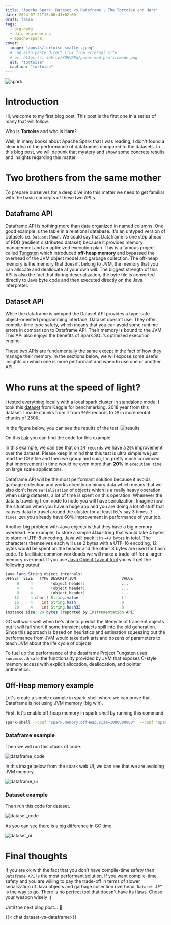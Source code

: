 ```yaml
---
title: "Apache Spark: Dataset vs Dataframe - The Tortoise and Hare"
date: 2024-07-21T15:06:41+02:00
draft: false
tags:
  - big-data
  - data-engineering
  - apache-spark
cover:
  image: "/posts/tortoise_smaller.jpeg"
  # can also paste direct link from external site
  # ex. https://i.ibb.co/K0HVPBd/paper-mod-profilemode.png
  alt: "tortoise"
  caption: "tortoise"
---
```


![spark](/posts/tortoise.jpeg)

# Introduction
Hi, welcome to my first blog post. This post is the first one in a series of many that will follow.

Who is **Tortoise** and who is **Hare**? 

Well, In many books about Apache Spark that I was reading, I didn't found a clear idea of the performance of dataframes compared to the datasets. In this blog post, we will debunk that mystery and show some concrete results and insights regarding this matter.



# Two brothers from the same mother

To prepare ourselves for a deep dive into this matter we need to get familiar with the basic concepts of these two API's.

## Dataframe API

Dataframe API is nothing more than data organized in named columns. One good example is the table in a relational database. It's an untyped version of Datasets i.e. `Dataset[Row]`. We could say that Dataframe is one step ahead of RDD (resilient distributed dataset) because it provides memory management and an optimized execution plan. This is a famous project called [Tungsten](https://jaceklaskowski.gitbooks.io/mastering-spark-sql/content/spark-sql-tungsten.html) which introduced **off-heap memory** and bypassed the overhead of the JVM object model and garbage collection. The off-heap memory is the memory that doesn’t belong to JVM, the memory that you can allocate and deallocate at your own will. The biggest strength of this API is also the fact that during deserialization, the byte file is converted directly to Java byte code and then executed directly on the Java interpreter.

## Dataset API

While the dataframe is untyped the Dataset API provides a type-safe object-oriented programming interface. Dataset doesn't use. They offer compile-time type safety, which means that you can avoid some runtime errors in comparison to Dataframe API. Their memory is bound to the JVM. This API also enjoys the benefits of Spark SQL’s optimized execution engine.

These two APIs are fundamentally the same except in the fact of how they manage their memory. In the sections below, we will expose some useful insights on which one is more performant and when to use one or another API. 



# Who runs at the speed of light?

I tested everything locally with a local spark cluster in standalone mode. I took this [dataset](https://www.kaggle.com/datasets/yuanyuwendymu/airline-delay-and-cancellation-data-2009-2018?fbclid=IwAR1RTFYmc5MqzTaGJO9tOyKJ177_xbZpQbsYBRnOPuI4-4zx4PuZ9eCC7_c) from Kaggle for benchmarking. 2018 year from this dataset. I made chunks from it from `500K` records to `2M` in incremental chunks of 250K.

In the figure below, you can see the results of the test.
![results](/posts/dataframe_vs_dataset.png)

On this [link](https://github.com/vesko-vujovic/SparkExamples/blob/master/src/main/scala/com/examples/spark/DatasetVsDataFrames.scala) you can find the code for this example.


In this example, we can see that on `2M records` we have a `20%` improvement over the dataset. Please keep in mind that this test is ultra simple we just read the CSV file and then we group and sum, I'm pretty much convinced that improvement in time would be even more than **20%** in `execution time` on large scale applications.

Dataframe API will be the most performant solution because it avoids garbage collection and works directly on binary data which means that we also don't have `serialization` of objects which is a really heavy operation when using datasets, a lot of time is spent on this operation. Whenever the data is traveling from node to node you will have serialization. Imagine now the situation when you have a huge app and you are doing a lot of stuff that causes data to travel around the cluster for at least let's say 3 times. `3 times 20%` you already have 60% improvement in performance of your job.   

Another big problem with Java objects is that they have a big memory overhead. For example, to store a simple `AAAA` string that would take 4 bytes to store in UTF-8 encoding, Java will pack it in `~48 bytes` in total. The characters themselves each will use 2 bytes with a UTF-16 encoding, 12 bytes would be spent on the header and the other 8 bytes are used for hash code. To facilitate common workloads we will make a trade-off for a larger memory overhead. If you use [Java Object Layout tool](https://openjdk.org/projects/code-tools/jol/) you will get the following output:

``` Java
java.lang.String object internals:
OFFSET  SIZE   TYPE DESCRIPTION                    VALUE
     0     4        (object header)                ...
     4     4        (object header)                ...
     8     4        (object header)                ...
    12     4 char[] String.value                   []
    16     4    int String.hash                    0
    20     4    int String.hash32                  0
Instance size: 24 bytes (reported by Instrumentation API)

```
GC will work well when he's able to predict the lifecycle of transient objects but it will fail short if some transient objects spill into the old generation. Since this approach is based on heuristics and estimation squeezing out the performance from JVM would take dark arts and dozens of parameters to teach JVM about the life cycle of objects. 

To fuel up the performance of the dataframe Project Tungsten uses `sun.misc.Unsafe` the functionality provided by JVM that exposes C-style memory access with explicit allocation, deallocation, and pointer arithmetics.


## Off-Heap memory example

Let's create a simple example in spark-shell where we can prove that Dataframe is not using JVM memory (big win).

First, let's enable off-heap memory in spark-shell by running this command.

```	bash {linenos=table}
spark-shell --conf "spark.memory.offHeap.size=1000000000"  --conf "spark.memory.offHeap.enabled=true" 
```

### Dataframe example

Then we will run this chunk of code.

![dataframe_code](/posts/dataframe_code.png)

In this image below from the spark web UI, we can see that we are avoiding JVM memory.

![dataframe_ui](/posts/dataframe.png)

### Dataset example

Then run this code for dataset.

![dataset_code](/posts/dataset_code.png)

As you can see there is a big difference in GC time.

![dataset_ui](/posts/dataset.png)


# Final thoughts

If you are ok with the fact that you don't have compile-time safety then `Dataframe API` is the most performant solution. If you want compile-time safety and you are willing to pay the trade-off in terms of slower serialization of Java objects and garbage collection overhead,  `Dataset API` is the way to go. There is no perfect tool that doesn't have its flaws. Chose your weapon wisely :) 


Until the next blog post...  :wave:


{{< chat dataset-vs-dataframe>}}


